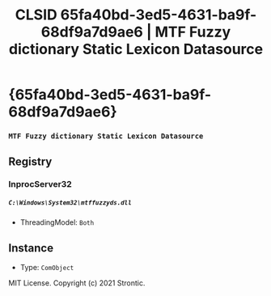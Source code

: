 ﻿---
title: "CLSID 65fa40bd-3ed5-4631-ba9f-68df9a7d9ae6 | MTF Fuzzy dictionary Static Lexicon Datasource"
excerpt: What is COM-Object CLSID 65fa40bd-3ed5-4631-ba9f-68df9a7d9ae6?
---

# {65fa40bd-3ed5-4631-ba9f-68df9a7d9ae6}

### `MTF Fuzzy dictionary Static Lexicon Datasource`

## Registry


### InprocServer32

##### `C:\Windows\System32\mtffuzzyds.dll`
* ThreadingModel: `Both`

## Instance

* Type: `ComObject`

MIT License. Copyright (c) 2021 Strontic.


